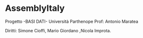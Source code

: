 # AssemblyItaly

Progetto -BASI DATI- Università Parthenope Prof: Antonio Maratea

Diritti: Simone Cioffi, Mario Giordano ,Nicola Improta.
